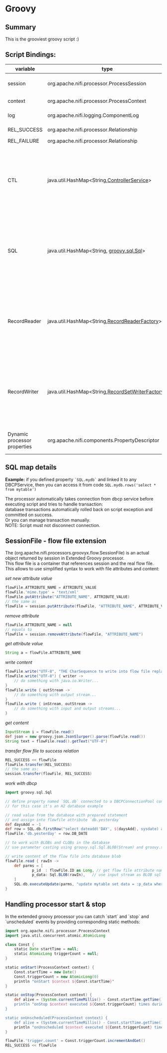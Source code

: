 <!--
  Licensed to the Apache Software Foundation (ASF) under one or more
  contributor license agreements.  See the NOTICE file distributed with
  this work for additional information regarding copyright ownership.
  The ASF licenses this file to You under the Apache License, Version 2.0
  (the "License"); you may not use this file except in compliance with
  the License.  You may obtain a copy of the License at
      http://www.apache.org/licenses/LICENSE-2.0
  Unless required by applicable law or agreed to in writing, software
  distributed under the License is distributed on an "AS IS" BASIS,
  WITHOUT WARRANTIES OR CONDITIONS OF ANY KIND, either express or implied.
  See the License for the specific language governing permissions and
  limitations under the License.
-->

# Groovy

## Summary

This is the grooviest groovy script :)

## Script Bindings:

| variable                     | type                                                                                                                                                                                                                                                | description                                                                                                                                                                                                                                 |
|------------------------------|-----------------------------------------------------------------------------------------------------------------------------------------------------------------------------------------------------------------------------------------------------|---------------------------------------------------------------------------------------------------------------------------------------------------------------------------------------------------------------------------------------------|
| session                      | org.apache.nifi.processor.ProcessSession                                                                                                                                                                                                            | the session that is used to get, change, and transfer input files                                                                                                                                                                           |
| context                      | org.apache.nifi.processor.ProcessContext                                                                                                                                                                                                            | the context (almost unuseful)                                                                                                                                                                                                               |
| log                          | org.apache.nifi.logging.ComponentLog                                                                                                                                                                                                                | the logger for this processor instance                                                                                                                                                                                                      |
| REL\_SUCCESS                 | org.apache.nifi.processor.Relationship                                                                                                                                                                                                              | the success relationship                                                                                                                                                                                                                    |
| REL\_FAILURE                 | org.apache.nifi.processor.Relationship                                                                                                                                                                                                              | the failure relationship                                                                                                                                                                                                                    |
| CTL                          | java.util.HashMap<String,[ControllerService](https://github.com/apache/nifi/blob/main/nifi-api/src/main/java/org/apache/nifi/controller/ControllerService.java)\>                                                                                   | Map populated with controller services defined with \`CTL.\*\` processor properties.  <br>The \`CTL.\` prefixed properties could be linked to controller service and provides access to this service from a script without additional code. |
| SQL                          | java.util.HashMap<String, [groovy.sql.Sql](http://docs.groovy-lang.org/latest/html/api/groovy/sql/Sql.html)\>                                                                                                                                       | Map populated with \`groovy.sql.Sql\` objects connected to corresponding database defined with \`SQL.\*\` processor properties.  <br>The \`SQL.\` prefixed properties could be linked only to DBCPSercice.                                  |
| RecordReader                 | java.util.HashMap<String,[RecordReaderFactory](https://github.com/apache/nifi/blob/main/nifi-nar-bundles/nifi-standard-services/nifi-record-serialization-service-api/src/main/java/org/apache/nifi/serialization/RecordReaderFactory.java)\>       | Map populated with controller services defined with \`RecordReader.\*\` processor properties.  <br>The \`RecordReader.\` prefixed properties are to be linked to RecordReaderFactory controller service instances.                          |
| RecordWriter                 | java.util.HashMap<String,[RecordSetWriterFactory](https://github.com/apache/nifi/blob/main/nifi-nar-bundles/nifi-standard-services/nifi-record-serialization-service-api/src/main/java/org/apache/nifi/serialization/RecordSetWriterFactory.java)\> | Map populated with controller services defined with \`RecordWriter.\*\` processor properties.  <br>The \`RecordWriter.\` prefixed properties are to be linked to RecordSetWriterFactory controller service instances.                       |
| Dynamic processor properties | org.apache.nifi.components.PropertyDescriptor                                                                                                                                                                                                       | All processor properties not started with \`CTL.\` or \`SQL.\` are bound to script variables                                                                                                                                                |

## SQL map details

**Example:** if you defined property `` `SQL.mydb` `` and linked it to any DBCPService, then you can access it from code
`SQL.mydb.rows('select * from mytable')`

The processor automatically takes connection from dbcp service before executing script and tries to handle
transaction:  
database transactions automatically rolled back on script exception and committed on success.  
Or you can manage transaction manually.  
NOTE: Script must not disconnect connection.

## SessionFile - flow file extension

The (org.apache.nifi.processors.groovyx.flow.SessionFile) is an actual object returned by session in Extended Groovy
processor.  
This flow file is a container that references session and the real flow file.  
This allows to use simplified syntax to work with file attributes and content:

_set new attribute value_

```groovy
flowFile.ATTRIBUTE_NAME = ATTRIBUTE_VALUE
flowFile.'mime.type' = 'text/xml'
flowFile.putAttribute("ATTRIBUTE_NAME", ATTRIBUTE_VALUE)
// the same as
flowFile = session.putAttribute(flowFile, "ATTRIBUTE_NAME", ATTRIBUTE_VALUE)
```

_remove attribute_

```groovy
flowFile.ATTRIBUTE_NAME = null
// equals to
flowFile = session.removeAttribute(flowFile, "ATTRIBUTE_NAME")
```

_get attribute value_

```groovy
String a = flowFile.ATTRIBUTE_NAME
```

_write content_

```groovy
flowFile.write("UTF-8", "THE CharSequence to write into flow file replacing current content")
flowFile.write("UTF-8") { writer ->
    // do something with java.io.Writer...
}
flowFile.write { outStream ->
    // do something with output stream...
}
flowFile.write { inStream, outStream ->
    // do something with input and output streams...
}
```

_get content_

```groovy
InputStream i = flowFile.read()
def json = new groovy.json.JsonSlurper().parse(flowFile.read())
String text = flowFile.read().getText("UTF-8")
```

_transfer flow file to success relation_

```groovy
REL_SUCCESS << flowFile
flowFile.transfer(REL_SUCCESS)
// the same as:
session.transfer(flowFile, REL_SUCCESS)
```

_work with dbcp_

```groovy
import groovy.sql.Sql

// define property named `SQL.db` connected to a DBCPConnectionPool controller service
// for this case it's an H2 database example

// read value from the database with prepared statement
// and assign into flowfile attribute `db.yesterday`
def daysAdd = -1
def row = SQL.db.firstRow("select dateadd('DAY', ${daysAdd}, sysdate) as DB_DATE from dual")
flowFile.'db.yesterday' = row.DB_DATE

// to work with BLOBs and CLOBs in the database
// use parameter casting using groovy.sql.Sql.BLOB(Stream) and groovy.sql.Sql.CLOB(Reader)

// write content of the flow file into database blob
flowFile.read { rawIn ->
    def parms = [
            p_id  : flowFile.ID as Long, // get flow file attribute named \`ID\`
            p_data: Sql.BLOB(rawIn),   // use input stream as BLOB sql parameter
    ]
    SQL.db.executeUpdate(parms, "update mytable set data = :p_data where id = :p_id")
}
```

## Handling processor start & stop

In the extended groovy processor you can catch \`start\` and \`stop\` and \`unscheduled\` events by providing
corresponding static methods:

```groovy
import org.apache.nifi.processor.ProcessContext
import java.util.concurrent.atomic.AtomicLong

class Const {
    static Date startTime = null;
    static AtomicLong triggerCount = null;
}

static onStart(ProcessContext context) {
    Const.startTime = new Date()
    Const.triggerCount = new AtomicLong(0)
    println "onStart $context ${Const.startTime}"
}

static onStop(ProcessContext context) {
    def alive = (System.currentTimeMillis() - Const.startTime.getTime()) / 1000
    println "onStop $context executed ${Const.triggerCount} times during ${alive} seconds"
}

static onUnscheduled(ProcessContext context) {
    def alive = (System.currentTimeMillis() - Const.startTime.getTime()) / 1000
    println "onUnscheduled $context executed ${Const.triggerCount} times during ${alive} seconds"
}

flowFile.'trigger.count' = Const.triggerCount.incrementAndGet()
REL_SUCCESS << flowFile
```
